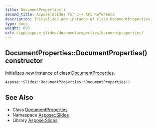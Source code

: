 ```yaml
---
title: DocumentProperties()
second_title: Aspose.Slides for C++ API Reference
description: Initializes new instance of class DocumentProperties.
type: docs
weight: 690
url: /cpp/aspose.slides/documentproperties/documentproperties/
---
```

## DocumentProperties::DocumentProperties() constructor


Initializes new instance of class [DocumentProperties](../).

```cpp
Aspose::Slides::DocumentProperties::DocumentProperties()
```

## See Also

* Class [DocumentProperties](./)
* Namespace [Aspose::Slides](../)
* Library [Aspose.Slides](../../)